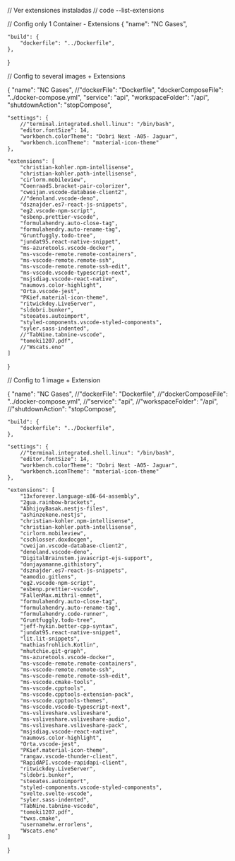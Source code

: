 // Ver extensiones instaladas
// code --list-extensions

// Config only 1 Container - Extensions
{
    "name": "NC Gases",
    
    "build": {
        "dockerfile": "../Dockerfile",
    },
}




// Config to several images + Extensions

{
    "name": "NC Gases",
    //"dockerFile": "Dockerfile",
    "dockerComposeFile": "../docker-compose.yml",
    "service": "api",
    "workspaceFolder": "/api",
    "shutdownAction": "stopCompose",

    "settings": {
        //"terminal.integrated.shell.linux": "/bin/bash",
        "editor.fontSize": 14,
        "workbench.colorTheme": "Dobri Next -A05- Jaguar",
        "workbench.iconTheme": "material-icon-theme"
    },

    "extensions": [
        "christian-kohler.npm-intellisense",
        "christian-kohler.path-intellisense",
        "cirlorm.mobileview",
        "CoenraadS.bracket-pair-colorizer",
        "cweijan.vscode-database-client2",
        //"denoland.vscode-deno",
        "dsznajder.es7-react-js-snippets",
        "eg2.vscode-npm-script",
        "esbenp.prettier-vscode",
        "formulahendry.auto-close-tag",
        "formulahendry.auto-rename-tag",
        "Gruntfuggly.todo-tree",
        "jundat95.react-native-snippet",
        "ms-azuretools.vscode-docker",
        "ms-vscode-remote.remote-containers",
        "ms-vscode-remote.remote-ssh",
        "ms-vscode-remote.remote-ssh-edit",
        "ms-vscode.vscode-typescript-next",
        "msjsdiag.vscode-react-native",
        "naumovs.color-highlight",
        "Orta.vscode-jest",
        "PKief.material-icon-theme",
        "ritwickdey.LiveServer",
        "sldobri.bunker",
        "steoates.autoimport",
        "styled-components.vscode-styled-components",
        "syler.sass-indented",
        //"TabNine.tabnine-vscode",
        "tomoki1207.pdf",
        //"Wscats.eno"
    ]
}





// Config to 1 image + Extension

{
    "name": "NC Gases",
    //"dockerFile": "Dockerfile",
    //"dockerComposeFile": "../docker-compose.yml",
    //"service": "api",
    //"workspaceFolder": "/api",
    //"shutdownAction": "stopCompose",

    "build": {
        "dockerfile": "../Dockerfile",
    },

    "settings": {
        //"terminal.integrated.shell.linux": "/bin/bash",
        "editor.fontSize": 14,
        "workbench.colorTheme": "Dobri Next -A05- Jaguar",
        "workbench.iconTheme": "material-icon-theme"
    },

    "extensions": [
        "13xforever.language-x86-64-assembly",
        "2gua.rainbow-brackets",
        "AbhijoyBasak.nestjs-files",
        "ashinzekene.nestjs",
        "christian-kohler.npm-intellisense",
        "christian-kohler.path-intellisense",
        "cirlorm.mobileview",
        "cschlosser.doxdocgen",
        "cweijan.vscode-database-client2",
        "denoland.vscode-deno",
        "DigitalBrainstem.javascript-ejs-support",
        "donjayamanne.githistory",
        "dsznajder.es7-react-js-snippets",
        "eamodio.gitlens",
        "eg2.vscode-npm-script",
        "esbenp.prettier-vscode",
        "FallenMax.mithril-emmet",
        "formulahendry.auto-close-tag",
        "formulahendry.auto-rename-tag",
        "formulahendry.code-runner",
        "Gruntfuggly.todo-tree",
        "jeff-hykin.better-cpp-syntax",
        "jundat95.react-native-snippet",
        "lit.lit-snippets",
        "mathiasfrohlich.Kotlin",
        "mhutchie.git-graph",
        "ms-azuretools.vscode-docker",
        "ms-vscode-remote.remote-containers",
        "ms-vscode-remote.remote-ssh",
        "ms-vscode-remote.remote-ssh-edit",
        "ms-vscode.cmake-tools",
        "ms-vscode.cpptools",
        "ms-vscode.cpptools-extension-pack",
        "ms-vscode.cpptools-themes",
        "ms-vscode.vscode-typescript-next",
        "ms-vsliveshare.vsliveshare",
        "ms-vsliveshare.vsliveshare-audio",
        "ms-vsliveshare.vsliveshare-pack",
        "msjsdiag.vscode-react-native",
        "naumovs.color-highlight",
        "Orta.vscode-jest",
        "PKief.material-icon-theme",
        "rangav.vscode-thunder-client",
        "RapidAPI.vscode-rapidapi-client",
        "ritwickdey.LiveServer",
        "sldobri.bunker",
        "steoates.autoimport",
        "styled-components.vscode-styled-components",
        "svelte.svelte-vscode",
        "syler.sass-indented",
        "TabNine.tabnine-vscode",
        "tomoki1207.pdf",
        "twxs.cmake",
        "usernamehw.errorlens",
        "Wscats.eno"
    ]
}

